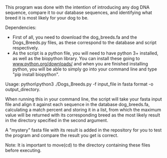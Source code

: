 This program was done with the intention of introducing any dog DNA sequence, compare it to our database sequences, and identifying what breed it is most likely for your dog to be.


Dependencies:
- First of all, you need to download the dog_breeds.fa and the Dogs_Breeds.py files, as these correspond to the database and script respectively.
- As the script is a python file, you will need to have python 3+ installed, as well as the biopython library. You can install these going to www.python.org/downloads/ and when you are finished installing python, you will be able to simply go into your command line and type "pip install biopython".

Usage:
python\python3 ./Dogs_Breeds.py -f input_file in fasta format -o output_directory.

When running this in your command line, the script will take your fasta input file and align it against each sequence in the database dog_breeds.fa, calculating a match percent and storing it in a list, from which the maximum value will be returned with its corresponding breed as the most likely result in the directory specified in the second argument.

A "mystery" fasta file with its result is added in the repository for you to test the program and compare the result you get is correct.

Note: It is important to move(cd) to the directory containing these files before executing.